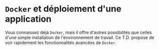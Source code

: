 # `Docker` et déploiement d'une application

Vous connaissez déjà `Docker`, mais il offre d'autres possibilités que celles d'une simple installation de l'environnement de travail. Ce T.D. propose de voir rapidement les fonctionnalités avancées de `Docker`.
